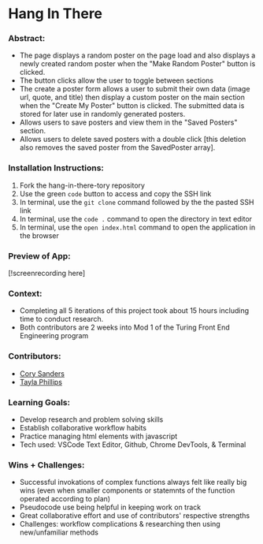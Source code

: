 # Hang In There

### Abstract:
- The page displays a random poster on the page load and also displays a newly created random poster when the "Make Random Poster" button is clicked.
- The button clicks allow the user to toggle between sections
- The create a poster form allows a user to submit their own data (image url, quote, and title) then display a custom poster on the main section when the "Create My Poster" button is clicked. The submitted data is stored for later use in randomly generated posters.
- Allows users to save posters and view them in the "Saved Posters" section.
- Allows users to delete saved posters with a double click [this deletion also removes the saved poster from the SavedPoster array].


### Installation Instructions:

1. Fork the hang-in-there-tory repository
2. Use the green `code` button to access and copy the SSH link
3. In terminal, use the `git clone` command followed by the the pasted SSH link
4. In terminal, use the `code .` command to open the directory in text editor
5. In terminal, use the `open index.html` command to open the application in the browser

### Preview of App:
[!screenrecording here]

### Context:
- Completing all 5 iterations of this project took about 15 hours including time to conduct research.
- Both contributors are 2 weeks into Mod 1 of the Turing Front End Engineering program 

### Contributors:
- [Cory Sanders](https://github.com/corysanders3)
- [Tayla Phillips](https://github.com/tednaphil)

### Learning Goals:
- Develop research and problem solving skills
- Establish collaborative workflow habits
- Practice managing html elements with javascript
- Tech used: VSCode Text Editor, Github, Chrome DevTools, & Terminal

### Wins + Challenges:
- Successful invokations of complex functions always felt like really big wins (even when smaller components or statemnts of the function operated according to plan)
- Pseudocode use being helpful in keeping work on track
- Great collaborative effort and use of contributors' respective strengths
- Challenges: workflow complications & researching then using new/unfamiliar methods

